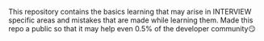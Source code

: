 This repository contains the basics learning that may arise in INTERVIEW specific areas and mistakes that are made while learning them. Made this repo a public so that it may help even 0.5% of the developer community😏
